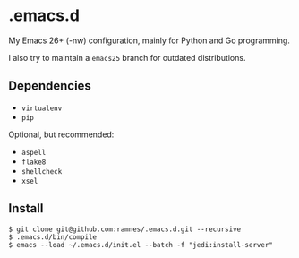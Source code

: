 .emacs.d
========

My Emacs 26+ (-nw) configuration, mainly for Python and Go programming.

I also try to maintain a `emacs25` branch for outdated distributions.

Dependencies
-----------
* `virtualenv`
* `pip`

Optional, but recommended:
* `aspell`
* `flake8`
* `shellcheck`
* `xsel`

Install
-------
```
$ git clone git@github.com:ramnes/.emacs.d.git --recursive
$ .emacs.d/bin/compile
$ emacs --load ~/.emacs.d/init.el --batch -f "jedi:install-server"
```
